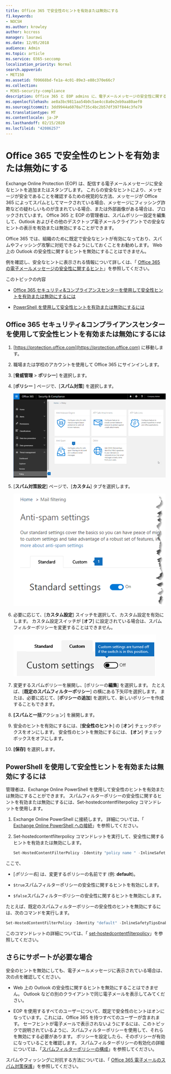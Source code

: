```yaml
---
title: Office 365 で安全性のヒントを有効または無効にする
f1.keywords:
- NOCSH
ms.author: krowley
author: kccross
manager: laurawi
ms.date: 12/05/2018
audience: Admin
ms.topic: article
ms.service: O365-seccomp
localization_priority: Normal
search.appverid:
- MET150
ms.assetid: f09668bd-fe1a-4c01-89e3-e88c370e66c7
ms.collection:
- M365-security-compliance
description: Office 365 と EOP admins に、電子メールメッセージの安全性に関するヒントを有効または無効にする方法を伝えます。
ms.openlocfilehash: ae8a3bc9811aa54b0c5ae4cc8a0e2eb9aa80aef0
ms.sourcegitcommit: 3dd9944a6070a7f35c4bc2b57df397f844c3fe79
ms.translationtype: MT
ms.contentlocale: ja-JP
ms.lasthandoff: 02/15/2020
ms.locfileid: "42086257"
---
```

# <a name="enable-or-disable-safety-tips-in-office-365"></a>Office 365 で安全性のヒントを有効または無効にする

Exchange Online Protection (EOP) は、配信する電子メールメッセージに安全なヒントを追加またはスタンプします。 これらの安全なヒントにより、メッセージが安全であることを確認するための視覚的な方法、メッセージが Office 365 によってスパムとしてマークされている場合、メッセージにフィッシング詐欺などの疑わしいものが含まれている場合、または外部画像がある場合は、ブロックされています。 Office 365 と EOP の管理者は、スパムポリシー設定を編集して、Outlook およびその他のデスクトップ電子メールクライアントでの安全なヒントの表示を有効または無効にすることができます。

Office 365 では、組織のために既定で安全なヒントが有効になっており、スパムやフィッシング攻撃に対処できるようにしておくことをお勧めします。 Web 上の Outlook の安全性に関するヒントを無効にすることはできません。

例を確認し、安全なヒントに表示される情報について詳しくは、「 [Office 365 の電子メールメッセージの安全性に関するヒント](safety-tips-in-office-365.md)」を参照してください。

このトピックの内容

- [Office 365 セキュリティ&amp;コンプライアンスセンターを使用して安全性ヒントを有効または無効にするには](enable-or-disable-safety-tips.md#SandCCsafetytip)

- [PowerShell を使用して安全性ヒントを有効または無効にするには](enable-or-disable-safety-tips.md#pshellsafetytip)

## <a name="to-enable-or-disable-safety-tips-by-using-the-office-365-security-amp-compliance-center"></a>Office 365 セキュリティ&amp;コンプライアンスセンターを使用して安全性ヒントを有効または無効にするには
<a name="SandCCsafetytip"> </a>

1. [https://protection.office.com](https://protection.office.com) に移動します。

2. 職場または学校のアカウントを使用して Office 365 にサインインします。

3. [**脅威管理** \> **ポリシー**] を選択します。

4. [**ポリシー** ] ページで、[**スパム対策**] を選択します。

    ![このスクリーンショットは、セキュリティ&amp; /コンプライアンスセンターの [スパム対策設定] ページにアクセスする方法を示しています。](../../media/b8eb2ee3-2eb1-4ea2-b138-f6d7fb2e23de.png)

5. [**スパム対策設定**] ページで、[**カスタム**] タブを選択します。

    ![このスクリーンショットは、セキュリティ&amp; /コンプライアンスセンターの [スパム対策設定] ページの [ユーザー設定] タブの場所を示しています。](../../media/1d688d23-e6f3-4de5-84a7-e8ce31786193.png)

6. 必要に応じて、[**カスタム設定**] スイッチを選択して、カスタム設定を有効にします。 カスタム設定スイッチが [**オフ**] に設定されている場合は、スパムフィルターポリシーを変更することはできません。

    ![このスクリーンショットは、カスタムのスパム対策フィルターポリシー設定をオフにした状態を示しています。](../../media/94f900ad-b556-4a31-a3ac-acfcd72e71b8.png)

7. 変更するスパムポリシーを展開し、[ポリシーの**編集**] を選択します。 たとえば、[**既定のスパムフィルターポリシー**] の横にある下矢印を選択します。 または、必要に応じて、[**ポリシーの追加**] を選択して、新しいポリシーを作成することもできます。

8. **[スパムと一括**アクション] を展開します。

9. 安全のヒントを有効にするには、[**安全性のヒント**] の [**オン**] チェックボックスをオンにします。 安全性のヒントを無効にするには、 **[オン**] チェックボックスをオフにします。

10. **[保存]** を選択します。

## <a name="to-enable-or-disable-safety-tips-by-using-powershell"></a>PowerShell を使用して安全性ヒントを有効または無効にするには
<a name="pshellsafetytip"> </a>

管理者は、Exchange Online PowerShell を使用して安全性のヒントを有効または無効にすることができます。 スパムフィルターポリシーの安全性に関するヒントを有効または無効にするには、Set-hostedcontentfilterpolicy コマンドレットを使用します。

1. Exchange Online PowerShell に接続します。 詳細については、「 [Exchange Online PowerShell への接続](https://docs.microsoft.com/powershell/exchange/exchange-online/connect-to-exchange-online-powershell/connect-to-exchange-online-powershell)」を参照してください。

2. Set-hostedcontentfilterpolicy コマンドレットを実行して、安全性に関するヒントを有効または無効にします。

   ```powershell
   Set-HostedContentFilterPolicy -Identity "policy name " -InlineSafetyTipsEnabled <$true | $false>
   ```

ここで、

- [*ポリシー名*] は、変更するポリシーの名前です (例: **default**)。

- `$true`スパムフィルターポリシーの安全性に関するヒントを有効にします。

- `$false`スパムフィルターポリシーの安全性に関するヒントを無効にします。

たとえば、既定のスパムフィルターポリシーの安全性のヒントを無効にするには、次のコマンドを実行します。

```powershell
Set-HostedContentFilterPolicy -Identity "default" -InlineSafetyTipsEnabled $false
```

このコマンドレットの詳細については、「 [set-hostedcontentfilterpolicy](https://docs.microsoft.com/powershell/module/exchange/antispam-antimalware/set-hostedcontentfilterpolicy)」を参照してください。

## <a name="still-need-help"></a>さらにサポートが必要な場合
<a name="pshellsafetytip"> </a>

安全のヒントを無効にしても、電子メールメッセージに表示されている場合は、次の点を確認してください。

- Web 上の Outlook の安全性に関するヒントを無効にすることはできません。 Outlook などの別のクライアントで同じ電子メールを表示してみてください。

- EOP を使用するすべてのユーザーについて、既定で安全性のヒントはオンになっています。これには、Office 365 を持つすべてのユーザーが含まれます。 セーフヒントが電子メールで表示されないようにするには、このトピックで説明されているように、スパムフィルターポリシーを使用して、それらを無効にする必要があります。 ポリシーを設定したら、そのポリシーが有効になっていることを確認します。 スパムフィルターポリシーの有効化の詳細については、「[スパムフィルターポリシーの構成](configure-your-spam-filter-policies.md)」を参照してください。

スパムやフィッシングに対抗する方法については、「 [Office 365 電子メールのスパム対策保護](anti-spam-protection.md)」を参照してください。
